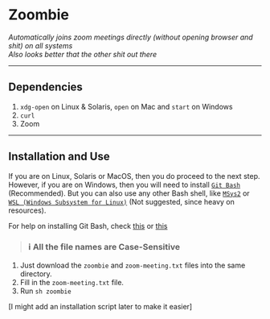 # Zoombie

_Automatically joins zoom meetings directly (without opening browser and shit) on all systems_  
_Also looks better that the other shit out there_

---

## Dependencies

1. `xdg-open` on Linux & Solaris, `open` on Mac and `start` on Windows
2. `curl`
3. Zoom

---

## Installation and Use

If you are on Linux, Solaris or MacOS, then you do proceed to the next step. However, if you are on Windows, then you will need to install [`Git Bash`](https://git-scm.com/downloads) (Recommended). But you can also use any other Bash shell, like [`MSys2`](https://msys2.org) or [`WSL (Windows Subsystem for Linux)`](https://en.wikipedia.org/wiki/Windows_Subsystem_for_Linux) (Not suggested, since heavy on resources).

For help on installing Git Bash, check [this](https://www.makeuseof.com/install-git-git-bash-windows/) or [this](https://www.youtube.com/watch?v=BMW7LiF_Oc4)

> ### **ℹ All the file names are Case-Sensitive**

1. Just download the `zoombie` and `zoom-meeting.txt` files into the same directory.
2. Fill in the `zoom-meeting.txt` file.
3. Run `sh zoombie`

[I might add an installation script later to make it easier]
